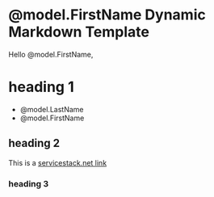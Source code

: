# @model.FirstName Dynamic Markdown Template

Hello @model.FirstName,

# heading 1

  * @model.LastName
  * @model.FirstName

## heading 2

This is a [servicestack.net link](http://www.servicestack.net)

### heading 3

